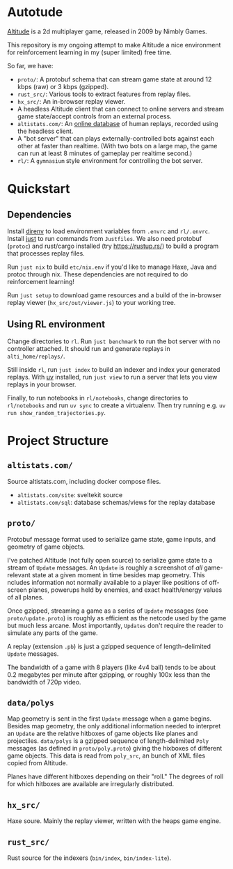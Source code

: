 # Autotude

[Altitude](https://altitudegame.com/) is a 2d multiplayer game, released in 2009 by Nimbly Games.

This repository is my ongoing attempt to make Altitude a nice environment for reinforcement learning in my (super limited) free time.

So far, we have:

- `proto/`: A protobuf schema that can stream game state at around 12 kbps (raw) or 3 kbps (gzipped).
- `rust_src/`: Various tools to extract features from replay files.
- `hx_src/`: An in-browser replay viewer.
- A headless Altitude client that can connect to online servers and stream game state/accept controls from an external process.
- `altistats.com/`: An [online database](http://altistats.com) of human replays, recorded using the headless client.
- A "bot server" that can plays externally-controlled bots against each other at faster than realtime. (With two bots on a large map, the game can run at least 8 minutes of gameplay per realtime second.)
- `rl/`: A `gymnasium` style environment for controlling the bot server.

# Quickstart

## Dependencies

Install [direnv](https://direnv.net/) to load environment variables from `.envrc` and `rl/.envrc`. Install [just](https://github.com/casey/just) to run commands from `Justfiles`. We also need protobuf (`protoc`) and rust/cargo installed (try https://rustup.rs/) to build a program that processes replay files.

Run `just nix` to build `etc/nix.env` if you'd like to manage Haxe, Java and protoc through nix. These dependencies are not required to do reinforcement learning!

Run `just setup` to download game resources and a build of the in-browser replay viewer (`hx_src/out/viewer.js`) to your working tree.

## Using RL environment

Change directories to `rl`. Run `just benchmark` to run the bot server with no controller attached. It should run and generate replays in `alti_home/replays/`.

Still inside `rl`, run `just index` to build an indexer and index your generated replays. With [uv](https://github.com/astral-sh/uv) installed, run `just view` to run a server that lets you view replays in your browser.

Finally, to run notebooks in `rl/notebooks`, change directories to `rl/notebooks` and run `uv sync` to create a virtualenv. Then try running e.g. `uv run show_random_trajectories.py`.

# Project Structure

## `altistats.com/`

Source altistats.com, including docker compose files.

- `altistats.com/site`: sveltekit source
- `altistats.com/sql`: database schemas/views for the replay database

## `proto/`

Protobuf message format used to serialize game state, game inputs, and geometry of game objects.

I've patched Altitude (not fully open source) to serialize game state to a stream of `Update` messages. An `Update` is roughly a screenshot of _all_ game-relevant state at a given moment in time besides map geometry. This ncludes information not normally available to a player like positions of off-screen planes, powerups held by enemies, and exact health/energy values of all planes.

Once gzipped, streaming a game as a series of `Update` messages (see `proto/update.proto`) is roughly as efficient as the netcode used by the game but much less arcane. Most importantly, `Updates` don't require the reader to simulate any parts of the game.

A replay (extension `.pb`) is just a gzipped sequence of length-delimited `Update` messages.

The bandwidth of a game with 8 players (like 4v4 ball) tends to be about 0.2 megabytes per minute after gzipping, or roughly 100x less than the bandwidth of 720p video.

## `data/polys`

Map geometry is sent in the first `Update` message when a game begins. Besides map geometry, the only additional information needed to interpret an `Update` are the relative hitboxes of game objects like planes and projectiles. `data/polys` is a gzipped sequence of length-delimited `Poly` messages (as defined in `proto/poly.proto`) giving the hixboxes of different game objects. This data is read from `poly_src`, an bunch of XML files copied from Altitude.

Planes have different hitboxes depending on their "roll." The degrees of roll for which hitboxes are available are irregularly distributed.

## `hx_src/`

Haxe soure. Mainly the replay viewer, written with the heaps game engine.

## `rust_src/`

Rust source for the indexers (`bin/index`, `bin/index-lite`).
